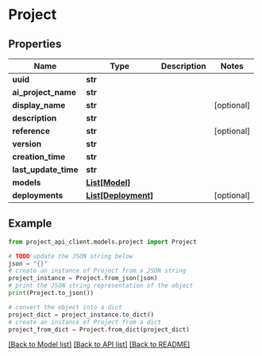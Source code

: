# Project


## Properties

Name | Type | Description | Notes
------------ | ------------- | ------------- | -------------
**uuid** | **str** |  | 
**ai_project_name** | **str** |  | 
**display_name** | **str** |  | [optional] 
**description** | **str** |  | 
**reference** | **str** |  | [optional] 
**version** | **str** |  | 
**creation_time** | **str** |  | 
**last_update_time** | **str** |  | 
**models** | [**List[Model]**](Model.md) |  | 
**deployments** | [**List[Deployment]**](Deployment.md) |  | [optional] 

## Example

```python
from project_api_client.models.project import Project

# TODO update the JSON string below
json = "{}"
# create an instance of Project from a JSON string
project_instance = Project.from_json(json)
# print the JSON string representation of the object
print(Project.to_json())

# convert the object into a dict
project_dict = project_instance.to_dict()
# create an instance of Project from a dict
project_from_dict = Project.from_dict(project_dict)
```
[[Back to Model list]](../README.md#documentation-for-models) [[Back to API list]](../README.md#documentation-for-api-endpoints) [[Back to README]](../README.md)


